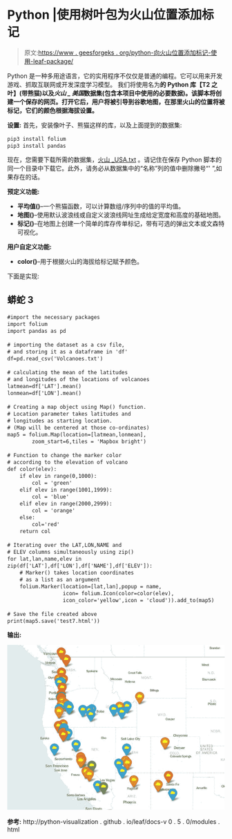 # Python |使用树叶包为火山位置添加标记

> 原文:[https://www . geesforgeks . org/python-向火山位置添加标记-使用-leaf-package/](https://www.geeksforgeeks.org/python-adding-markers-to-volcano-locations-using-folium-package/)

Python 是一种多用途语言，它的实用程序不仅仅是普通的编程。它可以用来开发游戏、抓取互联网或开发深度学习模型。
我们将使用名为**的 Python 库【T2 之叶】(带熊猫)以及*火山 _ 美国*数据集(包含本项目中使用的必要数据)。该脚本将创建一个保存的网页。打开它后，用户将被引导到谷歌地图，在那里火山的位置将被标记，它们的颜色根据海拔设置。**

**设置:**
首先，安装像叶子、熊猫这样的库，以及上面提到的数据集:

```
pip3 install folium
pip3 install pandas
```

现在，您需要下载所需的数据集，[火山 _USA.txt](https://pythonhow.com/data/Volcanoes_USA.txt) 。请记住在保存 Python 脚本的同一个目录中下载它。此外，请务必从数据集中的“名称”列的值中删除撇号“' ”,如果存在的话。

**预定义功能:**

*   **平均值()**–一个熊猫函数，可以计算数组/序列中的值的平均值。
*   **地图()**–使用默认波浪线或自定义波浪线网址生成给定宽度和高度的基础地图。
*   **标记()**–在地图上创建一个简单的库存传单标记，带有可选的弹出文本或文森特可视化。

**用户自定义功能:**

*   **color()**–用于根据火山的海拔给标记赋予颜色。

下面是实现:

## 蟒蛇 3

```
#import the necessary packages
import folium
import pandas as pd

# importing the dataset as a csv file,
# and storing it as a dataframe in 'df'
df=pd.read_csv('Volcanoes.txt')

# calculating the mean of the latitudes
# and longitudes of the locations of volcanoes
latmean=df['LAT'].mean()
lonmean=df['LON'].mean()

# Creating a map object using Map() function.
# Location parameter takes latitudes and
# longitudes as starting location.
# (Map will be centered at those co-ordinates)
map5 = folium.Map(location=[latmean,lonmean],
        zoom_start=6,tiles = 'Mapbox bright')

# Function to change the marker color
# according to the elevation of volcano
def color(elev):
    if elev in range(0,1000):
        col = 'green'
    elif elev in range(1001,1999):
        col = 'blue'
    elif elev in range(2000,2999):
        col = 'orange'
    else:
        col='red'
    return col

# Iterating over the LAT,LON,NAME and
# ELEV columns simultaneously using zip()
for lat,lan,name,elev in zip(df['LAT'],df['LON'],df['NAME'],df['ELEV']):
    # Marker() takes location coordinates
    # as a list as an argument
    folium.Marker(location=[lat,lan],popup = name,
                  icon= folium.Icon(color=color(elev),
                  icon_color='yellow',icon = 'cloud')).add_to(map5)

# Save the file created above
print(map5.save('test7.html'))
```

**输出:**

![](img/34e5c0bb3e0ba94d8ead0a98259d14d0.png)

**参考:**
http://python-visualization . github . io/leaf/docs-v 0 . 5 . 0/modules . html